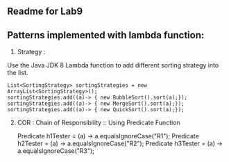 ## Readme for Lab9


## Patterns implemented with lambda function:

1. Strategy :

Use the Java JDK 8 Lambda function to add different sorting strategy into the list.

    List<SortingStrategy> sortingStrategies = new ArrayList<SortingStrategy>();
    sortingStrategies.add((a)-> { new BubbleSort().sort(a);});
    sortingStrategies.add((a)-> { new MergeSort().sort(a);});
    sortingStrategies.add((a)-> { new QuickSort().sort(a);});


2. COR : Chain of Responsibility :: Using Predicate Function

    Predicate<String> h1Tester =  (a) -> a.equalsIgnoreCase("R1");
    Predicate<String> h2Tester  = (a) -> a.equalsIgnoreCase("R2");
    Predicate<String> h3Tester  = (a) -> a.equalsIgnoreCase("R3");



